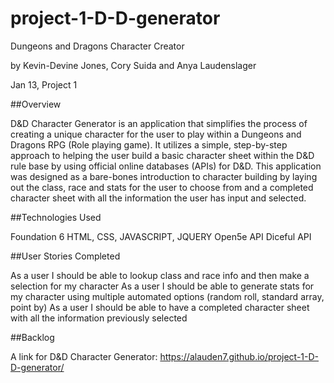 # project-1-D-D-generator
Dungeons and Dragons Character Creator

by Kevin-Devine Jones, Cory Suida and Anya Laudenslager

Jan 13, Project 1

##Overview

D&D Character Generator is an application that simplifies the process of creating a unique character for the user to play within a Dungeons and Dragons RPG (Role playing game). It utilizes a simple, step-by-step approach to helping the user build a basic character sheet within the D&D rule base by using official online databases (APIs) for D&D. This application was designed as a bare-bones introduction to character building by laying out the class, race and stats for the user to choose from and a completed character sheet with all the information the user has input and selected.

##Technologies Used

Foundation 6
HTML, CSS, JAVASCRIPT, JQUERY
Open5e API
Diceful API

##User Stories Completed

As a user I should be able to lookup class and race info and then make a selection for my character
As a user I should be able to generate stats for my character using multiple automated options (random roll, standard array, point by)
As a user I should be able to have a completed character sheet with all the information previously selected

##Backlog

A link for D&D Character Generator: https://alauden7.github.io/project-1-D-D-generator/
